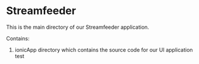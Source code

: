 # Streamfeeder
This is the main directory of our Streamfeeder application.

Contains:
1. ionicApp directory which contains the source code for our UI application
test
